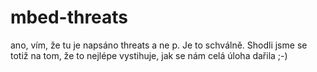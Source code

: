 # mbed-threats
ano, vím, že tu je napsáno threats a ne p. Je to schválně. Shodli jsme se totiž na tom, že to nejlépe vystihuje, jak se nám celá úloha dařila ;-)
